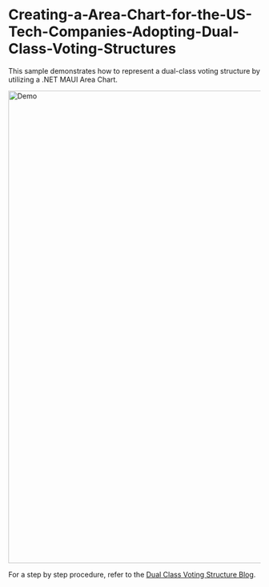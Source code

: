 # Creating-a-Area-Chart-for-the-US-Tech-Companies-Adopting-Dual-Class-Voting-Structures
This sample demonstrates how to represent a dual-class voting structure by utilizing a .NET MAUI Area Chart.

<img width="944" alt="Demo" src="https://github.com/SyncfusionExamples/Creating-a-Area-Chart-for-the-US-Tech-Companies-Adopting-Dual-Class-Voting-Structures/assets/103025761/77e33191-a317-4090-8012-3c37bd7e6006">

For a step by step procedure, refer to the [Dual Class Voting Structure Blog](https://www.syncfusion.com/blogs/post/dotnet-maui-area-chart-visualize-us-companies-adopting-dual-class-voting.aspx).
